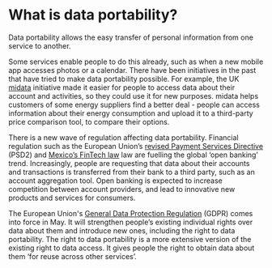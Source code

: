 # What is data portability?

Data portability allows the easy transfer of personal information from one service to another. 

Some services enable people to do this already, such as when a new mobile app accesses photos or a calendar. There have been initiatives in the past that have tried to make data portability possible. For example, the UK [midata](https://www.gov.uk/government/news/the-midata-vision-of-consumer-empowerment) initiative made it easier for people to access data about their account and activities, so they could use it for new purposes. midata helps customers of some energy suppliers find a better deal - people can access information about their energy consumption and upload it to a third-party price comparison tool, to compare their options.

There is a new wave of regulation affecting data portability. Financial regulation such as the European Union’s [revised Payment Services Directive](https://www.fca.org.uk/news/press-releases/fca-finalises-revised-psd2-requirements) (PSD2) and [Mexico’s FinTech law](https://uk.reuters.com/article/us-mexico-fintech/mexico-financial-technology-law-passes-final-hurdle-in-congress-idUKKCN1GD6KX) law are fuelling the global ‘open banking’ trend. Increasingly, people are requesting that data about their accounts and transactions is transferred from their bank to a third party, such as an account aggregation tool. Open banking is expected to increase competition between account providers, and lead to innovative new products and services for consumers.

The European Union's [General Data Protection Regulation](https://ico.org.uk/for-organisations/guide-to-the-general-data-protection-regulation-gdpr/) (GDPR) comes into force in May. It will strengthen people’s existing individual rights over data about them and introduce new ones, including the right to data portability. The right to data portability is a more extensive version of the existing right to data access. It gives people the right to obtain data about them ‘for reuse across other services’.